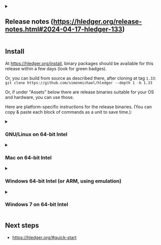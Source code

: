 <details>
<summary>

## Release notes (https://hledger.org/release-notes.html#2024-04-17-hledger-133)

</summary>

### hledger 1.33

### hledger-ui 1.33

### hledger-web 1.33

### project changes 1.33

### credits 1.33

Simon Michael,

[#2133]: https://github.com/simonmichael/hledger/issues/2133

</details>

## Install

At <https://hledger.org/install>, binary packages should be available for this release within a few days (look for green badges). 

Or, you can build from source as described there, after cloning at tag `1.33`:
`git clone https://github.com/simonmichael/hledger --depth 1 -b 1.33`

Or, if under "Assets" below there are release binaries suitable for your OS and hardware, you can use those.
<!--
Note: release binaries have been updated:
- YYYY-MM-DD: description. [#NNNN](https://github.com/simonmichael/hledger/issues/NNNN)
-->
Here are platform-specific instructions for the release binaries.
(You can copy & paste each block of commands as a unit to save time.):

<details>
<summary>

### GNU/Linux on 64-bit Intel

</summary>

At the command line,

```
cd /usr/local/bin
curl -LOC- https://github.com/simonmichael/hledger/releases/download/1.33/hledger-linux-x64.zip   # can rerun if interrupted
unzip hledger-linux-x64.zip; tar xvf hledger-linux-x64.tar; rm hledger-linux-x64.{zip,tar}        # github workaround, preserves permissions
cd -
hledger --version  # should show the new version
touch $HOME/.hledger.journal   # ensure a default journal file exists
```

</details>

<details>
<summary>

### Mac on 64-bit Intel

</summary>

In a terminal window,

```
cd /usr/local/bin
curl -LOC- https://github.com/simonmichael/hledger/releases/download/1.33/hledger-mac-x64.zip
unzip hledger-mac-x64.zip; tar xvf hledger-mac-x64.tar; rm hledger-mac-x64.{zip,tar}              # github workaround, preserves permissions
open .
# for the hledger, hledger-ui, hledger-web icons: right-click, Open, confirm it's ok to run
cd -
hledger --version  # should show the new version
touch $HOME/.hledger.journal   # ensure a default journal file exists
```

</details>

<details>
<summary>

### Windows 64-bit Intel (or ARM, using emulation)

</summary>

In a powershell window (press Windows-r, type powershell, press enter),

1. Make a place to keep hledger binaries, and add it to your PATH; this makes running hledger easier. You only need to do this once, not for every release:
```
mkdir -force $HOME\bin >$null
$ENV:PATH += ";"+$HOME+"\bin"
[Environment]::SetEnvironmentVariable("Path", [Environment]::GetEnvironmentVariable("Path", [EnvironmentVariableTarget]::User)+";"+$HOME+"\bin", [EnvironmentVariableTarget]::User)
```

2. Download and install the release binaries:
```
cd $HOME\bin
curl https://github.com/simonmichael/hledger/releases/download/1.33/hledger-windows-x64.zip -OutFile hledger-windows-x64.zip
Expand-Archive hledger-windows-x64.zip -DestinationPath .
rm hledger-windows-x64.zip
cd $HOME
hledger --version           # should show the new version
```

3. Ensure a default journal file exists, and without a problematic encoding. 
(Not sure why "ascii" is needed here - hledger likes utf8 and understands utf8 BOM headers..
but the state of [our unicode support on Windows](https://github.com/simonmichael/hledger/issues?q=is%3Aissue+label%3A%22platform%3A+windows%22+label%3Ai18n)
is really unknown, your input welcome.)
```
out-file -append -encoding ascii $HOME/.hledger.journal
```

Once that journal file exists, you can start hledger-web by double-clicking on the icon if you wish.

</details>

<details>
<summary>

### Windows 7 on 64-bit Intel

</summary>

- click hledger-windows-x64.zip below
- choose Open with Windows Explorer, OK
- click Extract all files
- choose a destination folder - ideally one that appears in `echo %PATH%`, like `C:\Windows` (though that one will require administrator permission); otherwise, your home directory (`C:\Users\YOURNAME`)
- check "Show extracted files when complete"
- click Extract, wait for the destination folder to open
- find the hledger, hledger-web icons (if you extracted to `\Windows`, you'll need to scroll down)
- for each icon: double-click, uncheck "Always ask before opening this file", click Run
- close those Explorer windows
- open a command window (press Windows-r, type CMD, press enter)
- `hledger --version` should show the new version
- `echo # >> .hledger.journal` to ensure a default journal file exists. (Important: the doubled **>>** is needed to avoid overwriting existing data.)

Problems:
- Starting hledger by double-clicking its icon won't work because it needs arguments; run it from the command window instead.
- Starting hledger-web by double-clicking its icon may fail eg because Explorer's command window is too small;
  configure that to be larger, or run hledger-web from a command window instead.
- hledger or hledger-web may fail to run if there is not enough memory available.

</details>

## Next steps

- https://hledger.org/#quick-start

<!-- ## Updates -->
<!-- 2022-06-08: windows-x64 binaries fixed. [#1869](https://github.com/simonmichael/hledger/issues/1869) -->
